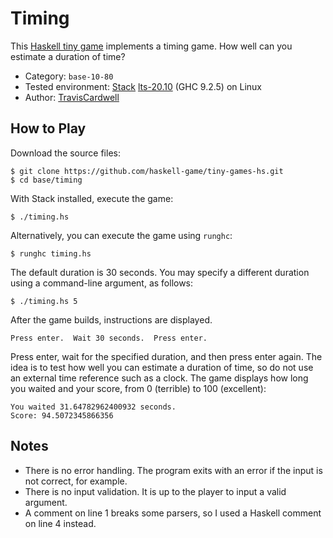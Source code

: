 # Timing

This [Haskell tiny game][] implements a timing game.  How well can you
estimate a duration of time?

* Category: `base-10-80`
* Tested environment: [Stack][] [lts-20.10][] (GHC 9.2.5) on Linux
* Author: [TravisCardwell][]

[Haskell tiny game]: <https://github.com/haskell-game/tiny-games-hs>
[Stack]: <https://docs.haskellstack.org/>
[lts-20.10]: <https://www.stackage.org/lts-20.10>
[TravisCardwell]: <https://github.com/TravisCardwell>

## How to Play

Download the source files:

```
$ git clone https://github.com/haskell-game/tiny-games-hs.git
$ cd base/timing
```

With Stack installed, execute the game:

```
$ ./timing.hs
```

Alternatively, you can execute the game using `runghc`:

```
$ runghc timing.hs
```

The default duration is 30 seconds.  You may specify a different duration
using a command-line argument, as follows:

```
$ ./timing.hs 5
```

After the game builds, instructions are displayed.

```
Press enter.  Wait 30 seconds.  Press enter.
```

Press enter, wait for the specified duration, and then press enter again.  The
idea is to test how well you can estimate a duration of time, so do not use an
external time reference such as a clock.  The game displays how long you
waited and your score, from 0 (terrible) to 100 (excellent):

```
You waited 31.64782962400932 seconds.
Score: 94.5072345866356
```

## Notes

* There is no error handling.  The program exits with an error if the input is
  not correct, for example.
* There is no input validation.  It is up to the player to input a valid
  argument.
* A comment on line 1 breaks some parsers, so I used a Haskell comment on
  line 4 instead.
